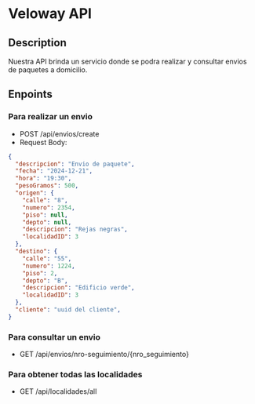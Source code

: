 # Veloway API

## Description
Nuestra API brinda un servicio donde se podra realizar y consultar envios de paquetes a domicilio.

## Enpoints
### Para realizar un envio
- POST /api/envios/create
- Request Body:
```json
{
  "descripcion": "Envio de paquete",
  "fecha": "2024-12-21",
  "hora": "19:30",
  "pesoGramos": 500,
  "origen": {
    "calle": "8",
    "numero": 2354,
    "piso": null,
    "depto": null,
    "descripcion": "Rejas negras",
    "localidadID": 3
  },
  "destino": {
    "calle": "55",
    "numero": 1224,
    "piso": 2,
    "depto": "B",
    "descripcion": "Edificio verde",
    "localidadID": 3
  },
  "cliente": "uuid del cliente",
}
```

### Para consultar un envio
- GET /api/envios/nro-seguimiento/{nro_seguimiento}

### Para obtener todas las localidades
- GET /api/localidades/all

